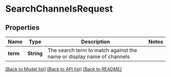 # SearchChannelsRequest

## Properties

Name | Type | Description | Notes
------------ | ------------- | ------------- | -------------
**term** | **String** | The search term to match against the name or display name of channels | 

[[Back to Model list]](../README.md#documentation-for-models) [[Back to API list]](../README.md#documentation-for-api-endpoints) [[Back to README]](../README.md)


